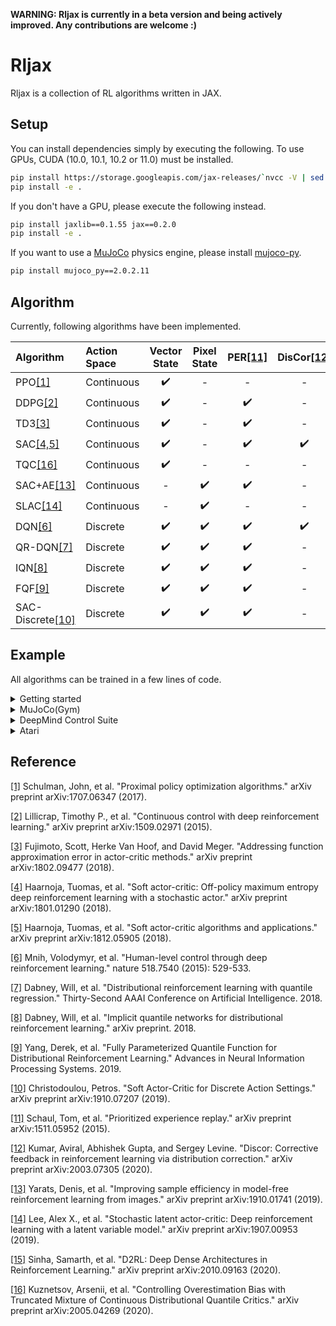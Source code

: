 **WARNING: Rljax is currently in a beta version and being actively improved. Any contributions are welcome :)**

# Rljax
Rljax is a collection of RL algorithms written in JAX.

## Setup
You can install dependencies simply by executing the following. To use GPUs, CUDA (10.0, 10.1, 10.2 or 11.0) must be installed.
```bash
pip install https://storage.googleapis.com/jax-releases/`nvcc -V | sed -En "s/.* release ([0-9]*)\.([0-9]*),.*/cuda\1\2/p"`/jaxlib-0.1.55-`python3 -V | sed -En "s/Python ([0-9]*)\.([0-9]*).*/cp\1\2/p"`-none-manylinux2010_x86_64.whl jax==0.2.0
pip install -e .
```

If you don't have a GPU, please execute the following instead.
```bash
pip install jaxlib==0.1.55 jax==0.2.0
pip install -e .
```

If you want to use a [MuJoCo](http://mujoco.org/) physics engine, please install [mujoco-py](https://github.com/openai/mujoco-py).
```bash
pip install mujoco_py==2.0.2.11
```

## Algorithm
Currently, following algorithms have been implemented.

| **Algorithm** | **Action Space** | **Vector State** | **Pixel State** | **PER**[[11]](#reference) | **DisCor**[[12]](#reference) | **D2RL**[[15]](#reference) |
| :--                            | :--                | :--:               | :--:               | :--:                       | :--: | :--: |
| PPO[[1]](#reference)           | Continuous         | :heavy_check_mark: | -                  | -                          | -    | -    |
| DDPG[[2]](#reference)          | Continuous         | :heavy_check_mark: | -                  | :heavy_check_mark:         | -    | :heavy_check_mark: |
| TD3[[3]](#reference)           | Continuous         | :heavy_check_mark: | -                  | :heavy_check_mark:         | -    | :heavy_check_mark: |
| SAC[[4,5]](#reference)         | Continuous         | :heavy_check_mark: | -                  | :heavy_check_mark:         | :heavy_check_mark: | :heavy_check_mark: |
| TQC[[16]](#reference)         | Continuous         | :heavy_check_mark: | - | - | - | :heavy_check_mark: |
| SAC+AE[[13]](#reference)       | Continuous         | -                  | :heavy_check_mark: | :heavy_check_mark:         | -    | :heavy_check_mark: |
| SLAC[[14]](#reference)         | Continuous         | -                  | :heavy_check_mark: | -                          | -    | :heavy_check_mark: |
| DQN[[6]](#reference)           | Discrete           | :heavy_check_mark: | :heavy_check_mark: | :heavy_check_mark:         | :heavy_check_mark: | -    |
| QR-DQN[[7]](#reference)        | Discrete           | :heavy_check_mark: | :heavy_check_mark: | :heavy_check_mark:         | -    | -    |
| IQN[[8]](#reference)           | Discrete           | :heavy_check_mark: | :heavy_check_mark: | :heavy_check_mark:         | -    | -    |
| FQF[[9]](#reference)           | Discrete           | :heavy_check_mark: | :heavy_check_mark: | :heavy_check_mark:         | -    | -    |
| SAC-Discrete[[10]](#reference) | Discrete           | :heavy_check_mark: | :heavy_check_mark: | :heavy_check_mark:         | -    | -    |

## Example
All algorithms can be trained in a few lines of code.

<details>
<summary>Getting started</summary>

Here is a quick example of how to train DQN on `CartPole-v0`.

```Python
import gym

from rljax.algorithm import DQN
from rljax.trainer import Trainer

NUM_AGENT_STEPS = 20000
SEED = 0

env = gym.make("CartPole-v0")
env_test = gym.make("CartPole-v0")

algo = DQN(
    num_agent_steps=NUM_AGENT_STEPS,
    state_space=env.observation_space,
    action_space=env.action_space,
    seed=SEED,
    batch_size=256,
    start_steps=1000,
    update_interval=1,
    update_interval_target=400,
    eps_decay_steps=0,
    loss_type="l2",
    lr=1e-3,
)

trainer = Trainer(
    env=env,
    env_test=env_test,
    algo=algo,
    log_dir="/tmp/rljax/dqn",
    num_agent_steps=NUM_AGENT_STEPS,
    eval_interval=1000,
    seed=SEED,
)
trainer.train()
```

</details>

<details>
<summary>MuJoCo(Gym)</summary>

I benchmarked my implementations in some environments from MuJoCo's `-v3` task suite, following [Spinning Up's benchmarks](https://spinningup.openai.com/en/latest/spinningup/bench.html) ([code](https://github.com/ku2482/rljax/blob/master/examples/mujoco)).

<img src="https://user-images.githubusercontent.com/37267851/97110604-72a77680-171d-11eb-8220-3b66ba141deb.png" title="HalfCheetah-v3" width=400><img src="https://user-images.githubusercontent.com/37267851/97110603-720ee000-171d-11eb-9a24-f3a3297c78b8.png" title="Walker2d-v3" width=400>
<img src="https://user-images.githubusercontent.com/37267851/97110602-70ddb300-171d-11eb-9428-75d4334724ed.png" title="Swimmer-v3" width=400><img src="https://user-images.githubusercontent.com/37267851/97110606-73400d00-171d-11eb-8f23-f060b7a5721b.png" title="Ant-v3" width=400>

</details>

<details>
<summary>DeepMind Control Suite</summary>

I benchmarked SAC+AE and SLAC implementations in some environments from DeepMind Control Suite ([code](https://github.com/ku2482/rljax/blob/master/examples/dm_control)). Note that the horizontal axis represents the environment step, which is obtained by multiplying agent_step by action_repeat. I set action_repeat to 4 for cheetah-run and 2 for walker-walk.

<img src="https://user-images.githubusercontent.com/37267851/97359828-b7c7d600-18e0-11eb-8c79-852624dfa1e8.png" title="cheetah-run" width=400><img src="https://user-images.githubusercontent.com/37267851/97359825-b696a900-18e0-11eb-88e2-b532076de7e8.png" title="walker-walk" width=400>

</details>

<details>
<summary>Atari</summary>

I benchmarked SAC-Discrete implementation in `MsPacmanNoFrameskip-v4` ([code](https://github.com/ku2482/rljax/blob/master/examples/atari)). Note that the horizontal axis represents the environment step, which is obtained by multiplying agent_step by action_repeat(4).

<img src="https://user-images.githubusercontent.com/37267851/97410160-0e193100-1942-11eb-8056-df445eb6f5e9.png" title="MsPacmanNoFrameskip-v4" width=400>

</details>

## Reference
[[1]](https://arxiv.org/abs/1707.06347) Schulman, John, et al. "Proximal policy optimization algorithms." arXiv preprint arXiv:1707.06347 (2017).

[[2]](https://arxiv.org/abs/1509.02971) Lillicrap, Timothy P., et al. "Continuous control with deep reinforcement learning." arXiv preprint arXiv:1509.02971 (2015).

[[3]](https://arxiv.org/abs/1802.09477) Fujimoto, Scott, Herke Van Hoof, and David Meger. "Addressing function approximation error in actor-critic methods." arXiv preprint arXiv:1802.09477 (2018).

[[4]](https://arxiv.org/abs/1801.01290) Haarnoja, Tuomas, et al. "Soft actor-critic: Off-policy maximum entropy deep reinforcement learning with a stochastic actor." arXiv preprint arXiv:1801.01290 (2018).

[[5]](https://arxiv.org/abs/1812.05905) Haarnoja, Tuomas, et al. "Soft actor-critic algorithms and applications." arXiv preprint arXiv:1812.05905 (2018).

[[6]](https://www.nature.com/articles/nature14236?wm=book_wap_0005) Mnih, Volodymyr, et al. "Human-level control through deep reinforcement learning." nature 518.7540 (2015): 529-533.

[[7]](https://arxiv.org/abs/1710.10044) Dabney, Will, et al. "Distributional reinforcement learning with quantile regression." Thirty-Second AAAI Conference on Artificial Intelligence. 2018.

[[8]](https://arxiv.org/abs/1806.06923) Dabney, Will, et al. "Implicit quantile networks for distributional reinforcement learning." arXiv preprint. 2018.

[[9]](https://arxiv.org/abs/1911.02140) Yang, Derek, et al. "Fully Parameterized Quantile Function for Distributional Reinforcement Learning." Advances in Neural Information Processing Systems. 2019.

[[10]](https://arxiv.org/abs/1910.07207) Christodoulou, Petros. "Soft Actor-Critic for Discrete Action Settings." arXiv preprint arXiv:1910.07207 (2019).

[[11]](https://arxiv.org/abs/1511.05952) Schaul, Tom, et al. "Prioritized experience replay." arXiv preprint arXiv:1511.05952 (2015).

[[12]](https://arxiv.org/abs/2003.07305) Kumar, Aviral, Abhishek Gupta, and Sergey Levine. "Discor: Corrective feedback in reinforcement learning via distribution correction." arXiv preprint arXiv:2003.07305 (2020).

[[13]](https://arxiv.org/abs/1910.01741) Yarats, Denis, et al. "Improving sample efficiency in model-free reinforcement learning from images." arXiv preprint arXiv:1910.01741 (2019).

[[14]](https://arxiv.org/abs/1907.00953) Lee, Alex X., et al. "Stochastic latent actor-critic: Deep reinforcement learning with a latent variable model." arXiv preprint arXiv:1907.00953 (2019).

[[15]](https://arxiv.org/abs/2010.09163) Sinha, Samarth, et al. "D2RL: Deep Dense Architectures in Reinforcement Learning." arXiv preprint arXiv:2010.09163 (2020).

[[16]](https://arxiv.org/abs/2005.04269) Kuznetsov, Arsenii, et al. "Controlling Overestimation Bias with Truncated Mixture of Continuous Distributional Quantile Critics." arXiv preprint arXiv:2005.04269 (2020).